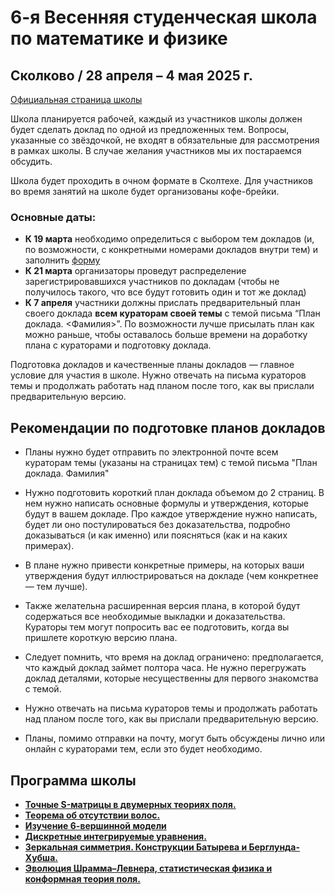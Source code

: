 # 6-я Весенняя студенческая школа по математике и физике

## Сколково / 28 апреля – 4 мая 2025 г.

[Официальная страница школы](https://crei.skoltech.ru/cas/ru/calendar-ru/springschool25/)

Школа планируется рабочей, каждый из участников школы должен будет сделать доклад по одной из предложенных тем. Вопросы, указанные со звёздочкой, не входят в обязательные для рассмотрения в рамках школы. В случае желания участников мы их постараемся обсудить.

Школа будет проходить в очном формате в Сколтехе. Для участников во время занятий на школе будет организованы кофе-брейки.


### Основные даты:
-  **К 19 марта** необходимо определиться с выбором тем докладов (и, по возможности, с конкретными номерами докладов внутри тем) и заполнить [форму](https://docs.google.com/forms/d/e/1FAIpQLSeWiFNjXzHdGDQeBaggz5_15n4-BHzRfSWbX4BDKfNlEWIQEw/viewform?usp=dialog)
-  **К 21 марта** организаторы проведут распределение зарегистрировавшихся участников по докладам (чтобы не получилось такого, что все будут готовить один и тот же доклад)
- **К 7 апреля** участники должны прислать предварительный план своего доклада **всем кураторам своей темы** с темой письма “План доклада. <Фамилия>”. По возможности лучше присылать план как можно раньше, чтобы оставалось больше времени на доработку плана с кураторами и подготовку доклада.


Подготовка докладов и качественные планы докладов — главное условие для участия в школе. Нужно отвечать на письма кураторов темы и продолжать работать над планом после того, как вы прислали предварительную версию.

## Рекомендации по подготовке планов докладов

- Планы нужно будет отправить по электронной почте всем кураторам темы (указаны на страницах тем) с темой письма "План доклада. Фамилия"

- Нужно подготовить короткий план доклада объемом до 2 страниц. В нем нужно написать основные формулы и утверждения, которые будут в вашем докладе. Про каждое утверждение нужно написать, будет ли оно постулироваться без доказательства, подробно доказываться (и как именно) или поясняться (как и на каких примерах).

- В плане нужно привести конкретные примеры, на которых ваши утверждения будут иллюстрироваться на докладе (чем конкретнее — тем лучше).

- Также желательна расширенная версия плана, в которой будут содержаться все необходимые выкладки и доказательства. Кураторы тем могут попросить вас ее подготовить, когда вы пришлете короткую версию плана.

- Следует помнить, что время на доклад ограничено: предполагается, что каждый доклад займет полтора часа. Не нужно перегружать доклад деталями, которые несущественны для первого знакомства с темой.

- Нужно отвечать на письма кураторов темы и продолжать работать над планом после того, как вы прислали предварительную версию.

- Планы, помимо отправки на почту, могут быть обсуждены лично или онлайн с кураторами тем, если это будет необходимо.

  


## Программа школы


- [__Точные S-матрицы в двумерных теориях поля.__](./Smatrix.md)
- [__Теорема об отсутствии волос.__](./Bald.md)
- [__Изучение 6-вершинной модели__](./6vertex.md)
- [__Дискретные интегрируемые уравнения.__](./Discrete.md)
- [__Зеркальная симметрия. Конструкции Батырева и Берглунда-Хубша.__](./Mirror.md)
- [__Эволюция Шрамма–Левнера, статистическая физика и конформная теория поля.__](./SLE.md)

